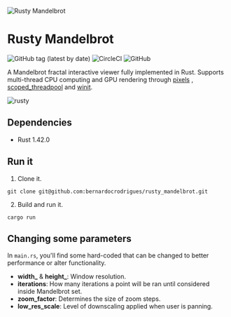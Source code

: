 ![Rusty Mandelbrot](https://static.wixstatic.com/media/7afe00_7daf6ef888774e2d9f39c39235b55e7f~mv2.jpg "Rusty Mandelbrot")

# Rusty Mandelbrot
<p align="left">
<img alt="GitHub tag (latest by date)" src="https://img.shields.io/github/v/tag/bernardocrodrigues/rusty_mandelbrot">
<img alt="CircleCI" src="https://img.shields.io/circleci/build/github/bernardocrodrigues/rusty_mandelbrot?token=70cb80ab47897f052a0bf0dc9eb09d4f2bb8e442">
<img alt="GitHub" src="https://img.shields.io/github/license/bernardocrodrigues/rusty_mandelbrot">
</p>

A Mandelbrot fractal interactive viewer fully implemented in Rust. Supports multi-thread CPU computing and GPU rendering through [pixels](https://crates.io/crates/pixels) , [scoped_threadpool](https://crates.io/crates/scoped_threadpool) and [winit](https://crates.io/crates/winit).

![rusty](https://static.wixstatic.com/media/7afe00_b9eaf070285f4f879c175985d067e1d9~mv2.gif)

## Dependencies

- Rust 1.42.0

## Run it

1. Clone it.

```
git clone git@github.com:bernardocrodrigues/rusty_mandelbrot.git
```

2. Build and run it.

```
cargo run
```

## Changing some parameters

In `main.rs`, you'll find some hard-coded that can be changed to better performance or alter functionality. 

- **width_** & **height_**: Window resolution.
- **iterations**: How many iterations a point will be ran until considered inside Mandelbrot set.
- **zoom_factor**:  Determines the size of zoom steps.
- **low_res_scale**: Level of downscaling applied when user is panning.

